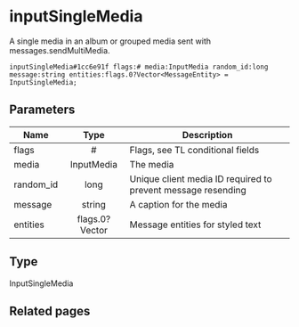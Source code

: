 # inputSingleMedia
A single media in an album or grouped media sent with messages.sendMultiMedia.

```
inputSingleMedia#1cc6e91f flags:# media:InputMedia random_id:long message:string entities:flags.0?Vector<MessageEntity> = InputSingleMedia;
```

## Parameters
| Name | Type | Description |
| ---- | :----: | ----------- |
| flags | # | Flags, see TL conditional fields |
| media | InputMedia | The media |
| random_id | long | Unique client media ID required to prevent message resending |
| message | string | A caption for the media |
| entities | flags.0?Vector<MessageEntity> | Message entities for styled text |


## Type
InputSingleMedia

## Related pages
